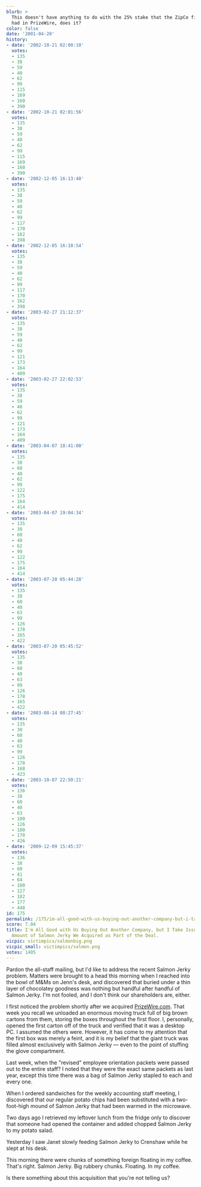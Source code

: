 ```yaml
---
blurb: >
  This doesn't have anything to do with the 25% stake that the ZipCo fish oil company
  had in PrizeWire, does it?
color: false
date: '2001-04-20'
history:
- date: '2002-10-21 02:00:10'
  votes:
  - 135
  - 38
  - 59
  - 40
  - 62
  - 99
  - 115
  - 169
  - 160
  - 390
- date: '2002-10-21 02:01:56'
  votes:
  - 135
  - 38
  - 59
  - 40
  - 62
  - 99
  - 115
  - 169
  - 160
  - 390
- date: '2002-12-05 16:13:40'
  votes:
  - 135
  - 38
  - 59
  - 40
  - 62
  - 99
  - 117
  - 170
  - 162
  - 398
- date: '2002-12-05 16:18:54'
  votes:
  - 135
  - 38
  - 59
  - 40
  - 62
  - 99
  - 117
  - 170
  - 162
  - 398
- date: '2003-02-27 21:12:37'
  votes:
  - 135
  - 38
  - 59
  - 40
  - 62
  - 99
  - 121
  - 173
  - 164
  - 409
- date: '2003-02-27 22:02:53'
  votes:
  - 135
  - 38
  - 59
  - 40
  - 62
  - 99
  - 121
  - 173
  - 164
  - 409
- date: '2003-04-07 18:41:00'
  votes:
  - 135
  - 38
  - 60
  - 40
  - 62
  - 99
  - 122
  - 175
  - 164
  - 414
- date: '2003-04-07 19:04:34'
  votes:
  - 135
  - 38
  - 60
  - 40
  - 62
  - 99
  - 122
  - 175
  - 164
  - 414
- date: '2003-07-20 05:44:28'
  votes:
  - 135
  - 38
  - 60
  - 40
  - 63
  - 99
  - 126
  - 178
  - 165
  - 422
- date: '2003-07-20 05:45:52'
  votes:
  - 135
  - 38
  - 60
  - 40
  - 63
  - 99
  - 126
  - 178
  - 165
  - 422
- date: '2003-08-14 08:27:45'
  votes:
  - 135
  - 38
  - 60
  - 40
  - 63
  - 99
  - 126
  - 178
  - 168
  - 423
- date: '2003-10-07 22:50:21'
  votes:
  - 136
  - 38
  - 60
  - 40
  - 63
  - 100
  - 126
  - 180
  - 170
  - 426
- date: '2009-12-09 15:45:37'
  votes:
  - 136
  - 38
  - 60
  - 41
  - 64
  - 100
  - 127
  - 182
  - 177
  - 448
id: 175
permalink: /175/im-all-good-with-us-buying-out-another-company-but-i-take-issue-with-the-amount-of-salmon-jerky-we-acquired-as-part-of-the-deal/
score: 7.04
title: I'm All Good with Us Buying Out Another Company, but I Take Issue with the
  Amount of Salmon Jerky We Acquired as Part of the Deal.
vicpic: victimpics/salmonbig.png
vicpic_small: victimpics/salmon.png
votes: 1405
---
```


Pardon the all-staff mailing, but I'd like to address the recent Salmon
Jerky problem. Matters were brought to a head this morning when I
reached into the bowl of M&Ms on Jenn's desk, and discovered that buried
under a thin layer of chocolatey goodness was nothing but handful after
handful of Salmon Jerky. I'm not fooled, and I don't think our
shareholders are, either.

I first noticed the problem shortly after we acquired
[PrizeWire.com](@/victim/20.md). That week you recall we unloaded an
enormous moving truck full of big brown cartons from them, storing the
boxes throughout the first floor. I, personally, opened the first carton
off of the truck and verified that it was a desktop PC. I assumed the
others were. However, it has come to my attention that the first box was
merely a feint, and it is my belief that the giant truck was filled
almost exclusively with Salmon Jerky — even to the point of stuffing
the glove compartment.

Last week, when the "revised" employee orientation packets were passed
out to the entire staff? I noted that they were the exact same packets
as last year, except this time there was a bag of Salmon Jerky stapled
to each and every one.

When I ordered sandwiches for the weekly accounting staff meeting, I
discovered that our regular potato chips had been substituted with a
two-foot-high mound of Salmon Jerky that had been warmed in the
microwave.

Two days ago I retrieved my leftover lunch from the fridge only to
discover that someone had opened the container and added chopped Salmon
Jerky to my potato salad.

Yesterday I saw Janet slowly feeding Salmon Jerky to Crenshaw while he
slept at his desk.

This morning there were chunks of something foreign floating in my
coffee. That's right. Salmon Jerky. Big rubbery chunks. Floating. In my
coffee.

Is there something about this acquisition that you're not telling us?
